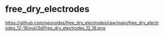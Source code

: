 # free_dry_electrodes
https://github.com/neuroidss/free_dry_electrodes/raw/main/free_dry_electrodes_12-18/out/3d/free_dry_electrodes_12_18.png

